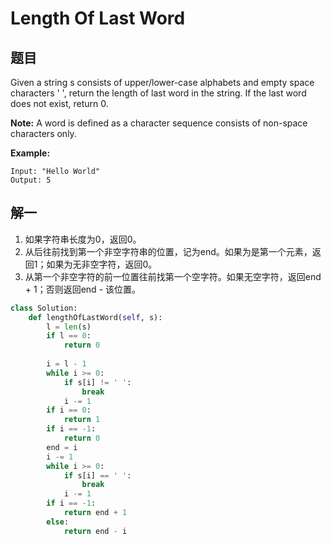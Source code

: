 # Length Of Last Word

## 题目
Given a string s consists of upper/lower-case alphabets and empty space characters ' ', return the length of last word in the string.
If the last word does not exist, return 0.

**Note:** A word is defined as a character sequence consists of non-space characters only.

**Example:**

```
Input: "Hello World"
Output: 5
```

## 解一

1. 如果字符串长度为0，返回0。
2. 从后往前找到第一个非空字符串的位置，记为end。如果为是第一个元素，返回1；如果为无非空字符，返回0。
3. 从第一个非空字符的前一位置往前找第一个空字符。如果无空字符，返回end + 1；否则返回end - 该位置。

```python
class Solution:
    def lengthOfLastWord(self, s):
        l = len(s)
        if l == 0:
            return 0
        
        i = l - 1
        while i >= 0:
            if s[i] != ' ':
                break
            i -= 1
        if i == 0:
            return 1
        if i == -1:
            return 0
        end = i
        i -= 1
        while i >= 0:
            if s[i] == ' ':
                break
            i -= 1
        if i == -1:
            return end + 1
        else:
            return end - i
```